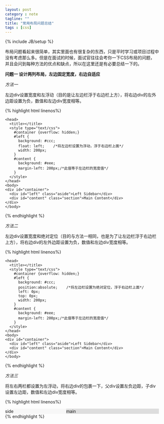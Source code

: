 ```yaml
---
layout: post
category : note
tagline: ""
title: "常用布局问题总结"
tags : [css]
---
```

{% include JB/setup %}

布局问题看起来很简单，其实里面也有很复杂的东西，只是平时学习或项目过程中没有考虑那么多。但是在面试的时候，面试官往往会考你一下CSS布局的问题，并且会问到每种方法的优点和缺点，所以在这里还是有必要总结一下的。

**问题一 设计两列布局，左边固定宽度，右边自适应**

*方法一*

左边div设置宽度和左浮动（目的是让左边栏浮于右边栏上方），将右边div的左外边距设置为负，数值和左边div宽度相等。

{% highlight html linenos%}
  <!DOCTYPE html>
    <head>
      <title></title>
      <style type="text/css">
        #container {overflow: hidden;}
        #left {
          background: #ccc;  
          float: left;    /*将左边栏设置为浮动，浮于右边栏上面*/
          width: 200px;
        }
        #content {
          background: #eee;
          margin-left: 200px;/*此值等于左边栏的宽度值*/
        }
      </style>
    </head>
    <body>
    <div id="container">
      <div id="left" class="aside">Left Sidebar</div>
      <div id="content" class="section">Main Content</div>
    </div>
    </body>
  </html>
{% endhighlight %}

*方法二*

左边div设置宽度和绝对定位（目的与方法一相同，也是为了让左边栏浮于右边栏上方），将右边div的左外边距设置为负，数值和左边div宽度相等。

{% highlight html linenos%}
  <!DOCTYPE html>
    <head>
      <title></title>
      <style type="text/css">
        #container {overflow: hidden;}
        #left {
          background: #ccc;  
          position:absolute;    /*将左边栏设置为绝对定位，浮于右边栏上面*/
          left: 0px;
          top: 0px;
          width: 200px;
        }
        #content {
          background: #eee;
          margin-left: 200px;/*此值等于左边栏的宽度值*/
        }
      </style>
    </head>
    <body>
    <div id="container">
      <div id="left" class="aside">Left Sidebar</div>
      <div id="content" class="section">Main Content</div>
    </div>
    </body>
  </html>
{% endhighlight %}

*方法三*

将左右两栏都设置为左浮动，将右边div的包裹一下，父div设置左负边距，子div设置左边距，数值和左边div宽度相等。

{% highlight html linenos%}
<!DOCTYPE HTML>
<html>
  <head>
    <meta charset="UTF-8">
    <title>单列定宽单列自适应布局</title>
    <style type="text/css">
      .cont, .side {float:left;}
      .cont {
        margin-left:-200px;  /*设置负边距的目的是为了让右边栏和左边栏并列*/
        width:100%;
      }
      .main {
        margin-left:200px;   /*将左边栏的位置留出，其实此时右边栏是浮于左边栏上方的*/
        background:#DDDDDD;
      }
      .side {
        width:200px;
        background:#F7F7F7;
      }
    </style>
  </head>
  <body>
    <div class="side">side</div>
    <div class="cont">
      <div class="main">main</div>
    </div>
  </body>
</html>
{% endhighlight %}